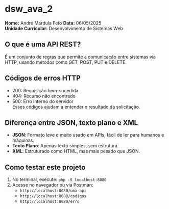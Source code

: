# dsw_ava_2

**Nome:** André Mardula Feto 
**Data:** 06/05/2025  
**Unidade Curricular:** Desenvolvimento de Sistemas Web

## O que é uma API REST?

É um conjunto de regras que permite a comunicação entre sistemas via HTTP, usando métodos como GET, POST, PUT e DELETE.

## Códigos de erros HTTP

- 200: Requisição bem-sucedida  
- 404: Recurso não encontrado  
- 500: Erro interno do servidor  
Esses códigos ajudam a entender o resultado da solicitação.

## Diferença entre JSON, texto plano e XML

- **JSON**: Formato leve e muito usado em APIs, fácil de ler para humanos e máquinas.  
- **Texto Plano**: Apenas texto simples, sem estrutura.  
- **XML**: Estruturado como HTML, mas mais pesado que JSON.

## Como testar este projeto

1. No terminal, execute: `php -S localhost:8080`  
2. Acesse no navegador ou via Postman:
   - `http://localhost:8080/uma-api`
   - `http://localhost:8080/codigos`
   - `http://localhost:8080/erro`
